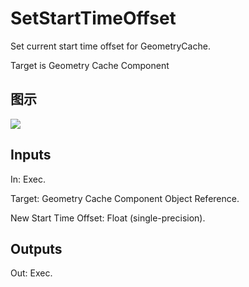 # SetStartTimeOffset

Set current start time offset for GeometryCache.

Target is Geometry Cache Component

## 图示

![]($-20221218-18242068.png)

## Inputs

In: Exec.

Target: Geometry Cache Component Object Reference.

New Start Time Offset: Float (single-precision).  

## Outputs

Out: Exec.

